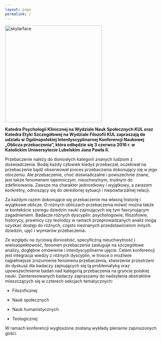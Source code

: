 ```yaml
---
layout: page
permalink: /
---
```


<a data-flickr-embed="true"  href="https://www.flickr.com/photos/deanmccoyphotos/8191301315/in/photolist-6bshFp-dtQyv2-6bWsPD-6c1Cbu-6bWsHn-6bWsSP-6c1Cjh-6c1CeY-6c1C1w-6c1BTW-6c1BQb-6c1BMq-6c1BJ5-6bWspe-5UvRHt-5U6gBP-4G3kY1-6tY828-66C8AD-65qdkU-5XmCyx-5TECM9-6cQgpj-7d3iA2-6kh4Jy-6jen3L-6e5kUy" title="skylarface"><img src="https://farm9.staticflickr.com/8479/8191301315_56eb8dcce9_n.jpg" width="320" height="320" alt="skylarface"></a><script async src="//embedr.flickr.com/assets/client-code.js" charset="utf-8"></script>

**Katedra Psychologii Klinicznej na Wydziale Nauk Społecznych KUL oraz
Katedra Etyki Szczegółowej na Wydziale Filozofii KUL zapraszają do
udziału w Ogólnopolskiej Interdyscyplinarnej Konferencji Naukowej
„Oblicza przebaczenia”, która odbędzie się 3 czerwca 2016 r. w
Katolickim Uniwersytecie Lubelskim Jana Pawła II.**

Przebaczenie należy do doniosłych kategorii znanych ludziom z
doświadczenia. Bodaj każdy człowiek kiedyś przebaczał, oczekiwał na
przebaczenie bądź obserwował proces przebaczania dokonujący się w jego
otoczeniu. Ale przebaczenie, choć doświadczalne i powszechnie znane,
jest także fenomenem tajemniczym, nieuchwytnym, trudnym do
zdefiniowania. Zawsze ma charakter jednostkowy i wyjątkowy, a zarazem
konkretny, odnoszący się do określonej sytuacji i niepowtarzalnej
relacji.

Za każdym razem dokonujące się przebaczenie ma własną historię i
wyjątkowe oblicze. O różnych obliczach przebaczenia mówić można także w
kontekście szeregu dziedzin nauki zajmujących się tym fascynującym
zagadnieniem. Badacze różnych dyscyplin: psychologowie, filozofowie,
historycy, prawnicy czy teolodzy w ramach przeprowadzanych analiz mogą
uzyskać dostęp do różnych, często nieznanych przedstawicielom innych
dziedzin, ujęć i wymiarów przebaczenia.

Ze względu na życiową doniosłość, specyficzną nieuchwytność i
wieloaspektowość, fenomen przebaczenia zasługuje na szczegółowe analizy,
dogłębne omówienie i interdyscyplinarne ujęcie. Celem konferencji jest
integracja wiedzy z różnych dyscyplin, w trosce o możliwie najpełniejsze
zrozumienie fenomenu przebaczenia, stworzenie przestrzeni do dyskusji
dla badaczy zajmujących się tą problematyką oraz upowszechnienie badań
nad kategorią przebaczenia na gruncie polskiej nauki. Zainteresowanych
badaczy zapraszamy do nadsyłania abstraktów mieszczących się w czterech
sekcjach tematycznych:

* Filozoficznej 

* Nauk społecznych

* Nauk humanistycznych

* Teologicznej

W ramach konferencji wygłoszone zostaną wykłady plenarne zaproszonych gości.



